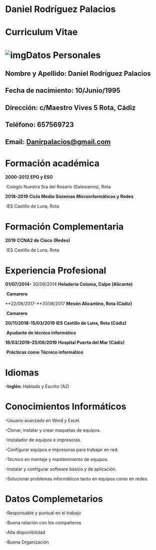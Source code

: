 # Daniel Rodríguez Palacios

#  Curriculum Vitae

#  

# ![img](file:///C:\Users\Danielo\AppData\Local\Temp\msohtmlclip1\01\clip_image002.jpg)Datos Personales

 

## Nombre y Apellido:      Daniel Rodríguez Palacios

## Fecha de nacimiento:    10/Junio/1995

## Dirección:            c/Maestro Vives 5 Rota, Cádiz

## Teléfono:            657569723

## Email:               [Danirpalacios@gmail.com](mailto:Danirpalacios@gmail.com)

 

# Formación académica

 

**2000-2012**       **EPO y ESO** 

​                   Colegio Nuestra Sra del Rosario (Salesianos), Rota  

**2018-2019**       **Ciclo Medio Sistemas Microinformáticos y Redes**

​               IES Castillo de Luna, Rota

 

# Formación Complementaria

 

**2019**           **CCNA2 de Cisco** **(Redes)**

​                   IES Castillo de Luna, Rota 

 

# Experiencia Profesional 

**01/07/2014-** 30/09/2014     **Heladería Coloma, Calpe (Alicante)**

​                              **Camarero**

**22/06/2017-**31/08/2017       **Mesón Alicantino, Rota (Cádiz)**

​                                          **Camarero**

**20/11/2018-15/03/2019** **IES Castillo de Luna, Rota (Cádiz)**

​                                         **Ayudante de técnico informático**

**18/03/2019–25/06/2019**      **Hospital Puerta del Mar (Cádiz)**

​                                         **Prácticas como Técnico informático**

# Idiomas

 

**-Inglés:** Hablado y Escrito (A2) 

 

# Conocimientos Informáticos

 

-Usuario avanzado en Word y Excel.

-Clonar, instalar y crear maquetas de equipos.

-Instalador de equipos e impresoras.

-Configurar equipos e impresoras para trabajar en red.

-Técnico en montaje y mantenimiento de equipos.

-Instalar y configurar software básico y de aplicación.

-Solucionar problemas informáticos tanto en equipos como en redes.

 

# Datos Complemetarios

 

-Responsable y puntual en el trabajo

-Buena relación con los compañeros

-Alta disponibilidad

-Buena Organización